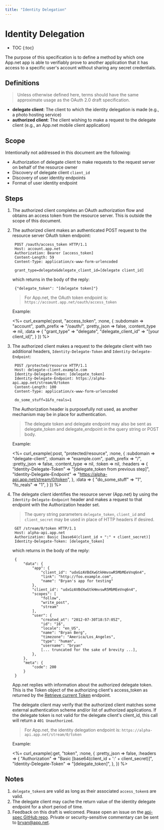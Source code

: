 ```yaml
---
title: "Identity Delegation"
---
```


# Identity Delegation

* TOC
{:toc}

The purpose of this specification is to define a method by which one App.net app is able to verifiably prove to another application that it has access to a specific user's account without sharing any secret credentials.

## Definitions

> Unless otherwise defined here, terms should have the same approximate usage as the OAuth 2.0 draft specification.

* **delegate client**: The client to which the identity delegation is made (e.g., a photo hosting service)
* **authorized client**: The client wishing to make a request to the delegate client (e.g., an App.net mobile client application)

## Scope

Intentionally not addressed in this document are the following:

* Authorization of delegate client to make requests to the request server on behalf of the resource owner
* Discovery of delegate client `client_id`
* Discovery of user identity endpoints
* Format of user identity endpoint

## Steps

1. The authorized client completes an OAuth authorization flow and obtains an access token from the resource server. This is outside the scope of this document.

1. The authorized client makes an authenticated POST request to the resource server OAuth token endpoint:

        POST /oauth/access_token HTTP/1.1
        Host: account.app.net
        Authorization: Bearer [access_token]
        Content-Length: 59
        Content-Type: application/x-www-form-urlencoded

        grant_type=delegate&delegate_client_id=[delegate client_id]

    which returns in the body of the reply:

        {"delegate_token": "[delegate token]"}

    > For App.net, the OAuth token endpoint is: `https://account.app.net/oauth/access_token`

    Example:

    <%= curl_example(:post, "access_token", :none, {
        :subdomain => "account",
        :path_prefix => "/oauth/",
        :pretty_json => false,
        :content_type => nil,
        :data => {
            "grant_type" => "delegate",
            "delegate_client_id" => "[your client_id]",
        }
    }) %>


1. The authorized client makes a request to the delegate client with two additional headers, `Identity-Delegate-Token` and `Identity-Delegate-Endpoint`:

        POST /protected/resource HTTP/1.1
        Host: delegate-client.example.com
        Identity-Delegate-Token: [delegate_token]
        Identity-Delegate-Endpoint: https://alpha-api.app.net/stream/0/token
        Content-Length: 100
        Content-Type: application/x-www-form-urlencoded

        do_some_stuff=1&fo_reals=1

    The Authorization header is purposefully not used, as another mechanism may be in place for authentication.

    > The delegate token and delegate endpoint may also be sent as delegate_token and delegate_endpoint in the query string or POST body.

    Example:

    <%= curl_example(:post, "protected/resource", :none, {
        :subdomain => "delegate-client",
        :domain => "example.com",
        :path_prefix => "/",
        :pretty_json => false,
        :content_type => nil,
        :token => nil,
        :headers => {
            "Identity-Delegate-Token" => "[delegate_token from previous step]",
            "Identity-Delegate-Endpoint" => "https://alpha-api.app.net/stream/0/token",
        },
        :data => {
            "do_some_stuff" => "1",
            "fo_reals" => "1",
        }
    }) %>

1. The delegate client identifies the resource server (App.net) by using the `Identity-Delegate-Endpoint` header and makes a request to that endpoint with the Authorization header set.

    > The query string parameters `delegate_token`, `client_id` and `client_secret` may be used in place of HTTP headers if desired.

        GET /stream/0/token HTTP/1.1
        Host: alpha-api.app.net
        Authorization: Basic [base64(client_id + ":" + client_secret)]
        Identity-Delegate-Token: [delegate_token]

    which returns in the body of the reply:

        {
            "data": {
                "app": {
                    "client_id": "udxGzAVBdXwGtkHmvswR5MbMEeVnq6n4",
                    "link": "http://foo.example.com",
                    "name": "Bryan's app for testing"
                },
                "client_id": "udxGzAVBdXwGtkHmvswR5MbMEeVnq6n4",
                "scopes": [
                    "follow",
                    "write_post",
                    "stream"
                ],
                "user": {
                    "created_at": "2012-07-30T18:57:05Z",
                    "id": "16",
                    "locale": "en_US",
                    "name": "Bryan Berg",
                    "timezone": "America/Los_Angeles",
                    "type": "human",
                    "username": "bryan"
                    [... truncated for the sake of brevity ...],
                },
            },
            "meta": {
                "code": 200
            }
        }

    App.net replies with information about the authorized delegate token. This is the Token object of the authorizing client's access_token as returned by the [Retrieve current Token](/reference/resources/token/#retrieve-current-token) endpoint.

    The delegate client may verify that the authorized client matches some external authentication scheme and/or list of authorized applications. If the delegate token is not valid for the delegate client's client_id, this call will return a `401 Unauthorized`.

    > For App.net, the identity delegation endpoint is: `https://alpha-api.app.net/stream/0/token`

    Example:

    <%= curl_example(:get, "token", :none, {
        :pretty_json => false,
        :headers => {
            "Authorization" => "Basic [base64(client_id + ':' + client_secret)]",
            "Identity-Delegate-Token" => "[delegate_token]",
        },
    }) %>

## Notes

1. `delegate_token`s are valid as long as their associated `access_token`s are valid.
1. The delegate client may cache the return value of the identity delegate endpoint for a short period of time.
1. Feedback on this draft is welcomed. Please open an issue on the [api-spec GitHub repo](https://github.com/appdotnet/api-spec/issues). Private or security-sensitive commentary can be sent to [bryan@app.net](mailto:bryan@app.net).
